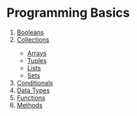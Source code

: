 <h1>Programming Basics</h1>

<ol>
<li><a href="https://www.dunieskiotano.com" target="_blank">Booleans</a></li>
<li><a href="https://www.dunieskiotano.com" target="_blank">Collections</a></li>
<ul>
<li><a href="https://github.com/dunieskiotano/programming-basics/tree/master/Collections/Arrays" target="_blank">Arrays</a> 
 <li><a href="" target="_blank">Tuples</a></li>
  <li><a href="" target="_blank">Lists</a></li>
  <li><a href="" target="_blank">Sets</a></li>
  </ul>
<li><a href="https://www.dunieskiotano.com" target="_blank">Conditionals</a></li>
<li><a href="https://github.com/dunieskiotano/programming-basics/tree/master/Data%20Types" target="_blank">Data Types</a></li>
<li><a href="https://www.dunieskiotano.com" target="_blank">Functions</a></li>
<li><a href="https://www.dunieskiotano.com" target="_blank">Methods</a></li>
<ol>

